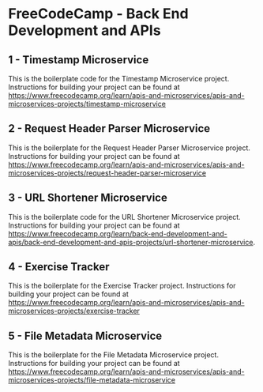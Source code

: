 # FreeCodeCamp - Back End Development and APIs

## 1 - Timestamp Microservice

This is the boilerplate code for the Timestamp Microservice project.
Instructions for building your project can be found at <https://www.freecodecamp.org/learn/apis-and-microservices/apis-and-microservices-projects/timestamp-microservice>

## 2 - Request Header Parser Microservice

This is the boilerplate for the Request Header Parser Microservice project.
Instructions for building your project can be found at <https://www.freecodecamp.org/learn/apis-and-microservices/apis-and-microservices-projects/request-header-parser-microservice>

## 3 - URL Shortener Microservice

This is the boilerplate code for the URL Shortener Microservice project.
Instructions for building your project can be found at <https://www.freecodecamp.org/learn/back-end-development-and-apis/back-end-development-and-apis-projects/url-shortener-microservice>.

## 4 - Exercise Tracker

This is the boilerplate for the Exercise Tracker project.
Instructions for building your project can be found at <https://www.freecodecamp.org/learn/apis-and-microservices/apis-and-microservices-projects/exercise-tracker>

## 5 - File Metadata Microservice

This is the boilerplate for the File Metadata Microservice project.
Instructions for building your project can be found at <https://www.freecodecamp.org/learn/apis-and-microservices/apis-and-microservices-projects/file-metadata-microservice>
